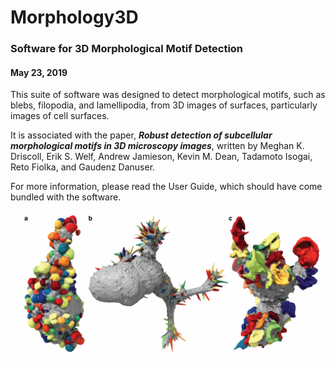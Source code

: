 # Morphology3D
### Software for 3D Morphological Motif Detection
#### May 23, 2019

This suite of software was designed to detect morphological motifs, such as blebs, filopodia, and lamellipodia, from 3D images of surfaces, particularly images of cell surfaces.

It is associated with the paper, ***Robust detection of subcellular morphological motifs in 3D microscopy images***, written by Meghan K. Driscoll, Erik S. Welf, Andrew Jamieson, Kevin M. Dean, Tadamoto Isogai, Reto Fiolka, and Gaudenz Danuser. 

For more information, please read the User Guide, which should have come bundled with the software.

![Alt Text](doc/BlebbingCells.png?raw=true)

